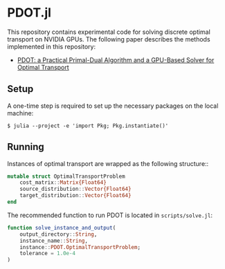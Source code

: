 # PDOT.jl

This repository contains experimental code for solving discrete optimal transport on NVIDIA GPUs. The following paper describes the methods implemented in this repository:
- [PDOT: a Practical Primal-Dual Algorithm and a GPU-Based Solver for Optimal Transport](https://arxiv.org/abs/2407.19689)

## Setup

A one-time step is required to set up the necessary packages on the local machine:
```shell
$ julia --project -e 'import Pkg; Pkg.instantiate()'
```

## Running 

Instances of optimal transport are wrapped as the following structure::
```julia
mutable struct OptimalTransportProblem
    cost_matrix::Matrix{Float64}
    source_distribution::Vector{Float64}
    target_distribution::Vector{Float64}
end
```

The recommended function to run PDOT is located in `scripts/solve.jl`:
```julia
function solve_instance_and_output(
    output_directory::String,
    instance_name::String,
    instance::PDOT.OptimalTransportProblem;
    tolerance = 1.0e-4
)
```